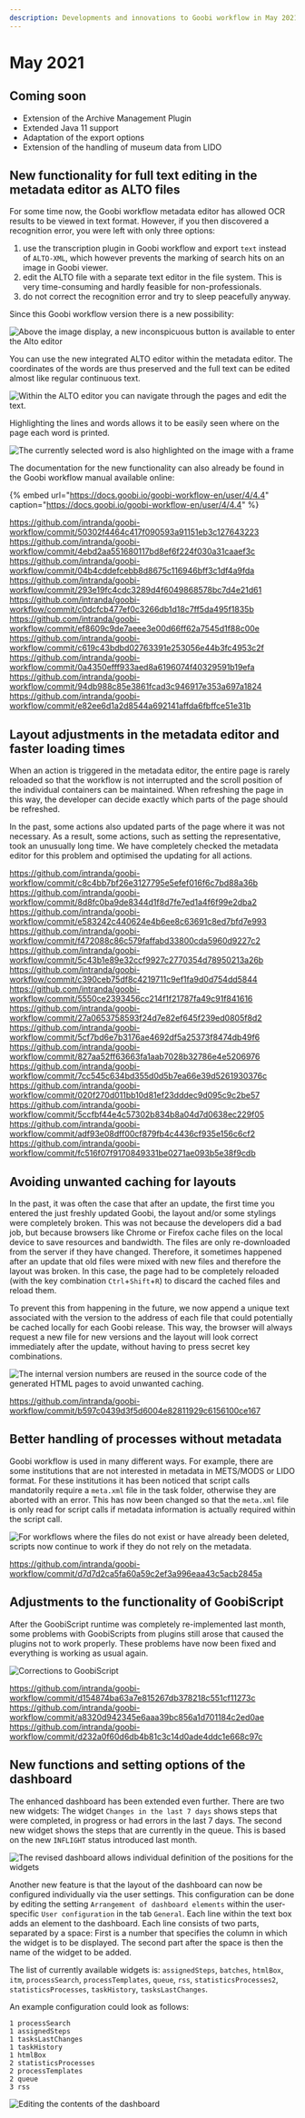 ```yaml
---
description: Developments and innovations to Goobi workflow in May 2021
---
```


# May 2021

## Coming soon

- Extension of the Archive Management Plugin
- Extended Java 11 support
- Adaptation of the export options
- Extension of the handling of museum data from LIDO

## New functionality for full text editing in the metadata editor as ALTO files

For some time now, the Goobi workflow metadata editor has allowed OCR results to be viewed in text format. However, if you then discovered a recognition error, you were left with only three options:

1. use the transcription plugin in Goobi workflow and export `text` instead of `ALTO-XML`, which however prevents the marking of search hits on an image in Goobi viewer.
2. edit the ALTO file with a separate text editor in the file system. This is very time-consuming and hardly feasible for non-professionals.
3. do not correct the recognition error and try to sleep peacefully anyway.

Since this Goobi workflow version there is a new possibility:

![Above the image display, a new inconspicuous button is available to enter the Alto editor](../.gitbook/assets/2105_alto1_en.png)

You can use the new integrated ALTO editor within the metadata editor. The coordinates of the words are thus preserved and the full text can be edited almost like regular continuous text.

![Within the ALTO editor you can navigate through the pages and edit the text.](../.gitbook/assets/2105_alto2_en.png)

Highlighting the lines and words allows it to be easily seen where on the page each word is printed.

![The currently selected word is also highlighted on the image with a frame](../.gitbook/assets/2105_alto3_en.png)

The documentation for the new functionality can also already be found in the Goobi workflow manual available online:

{% embed url="https://docs.goobi.io/goobi-workflow-en/user/4/4.4" caption="https://docs.goobi.io/goobi-workflow-en/user/4/4.4" %}

https://github.com/intranda/goobi-workflow/commit/50302f4464c417f090593a91151eb3c127643223<br/>https://github.com/intranda/goobi-workflow/commit/4ebd2aa551680117bd8ef6f224f030a31caaef3c<br/>https://github.com/intranda/goobi-workflow/commit/04b4cddefcebb8d8675c116946bff3c1df4a9fda<br/>https://github.com/intranda/goobi-workflow/commit/293e19fc4cdc3289d4f6049868578bc7d4e21d61<br/>https://github.com/intranda/goobi-workflow/commit/c0dcfcb477ef0c3266db1d18c7ff5da495f1835b<br/>https://github.com/intranda/goobi-workflow/commit/ef8609c9de7aeee3e00d66ff62a7545d1f88c00e<br/>https://github.com/intranda/goobi-workflow/commit/c619c43bdbd02763391e253056e44b3fc4953c2f<br/>https://github.com/intranda/goobi-workflow/commit/0a4350efff933aed8a6196074f40329591b19efa<br/>https://github.com/intranda/goobi-workflow/commit/94db988c85e3861fcad3c946917e353a697a1824<br/>https://github.com/intranda/goobi-workflow/commit/e82ee6d1a2d8544a692141affda6fbffce51e31b

## Layout adjustments in the metadata editor and faster loading times

When an action is triggered in the metadata editor, the entire page is rarely reloaded so that the workflow is not interrupted and the scroll position of the individual containers can be maintained. When refreshing the page in this way, the developer can decide exactly which parts of the page should be refreshed.

In the past, some actions also updated parts of the page where it was not necessary. As a result, some actions, such as setting the representative, took an unusually long time. We have completely checked the metadata editor for this problem and optimised the updating for all actions.

https://github.com/intranda/goobi-workflow/commit/c8c4bb7bf26e3127795e5efef016f6c7bd88a36b<br/>https://github.com/intranda/goobi-workflow/commit/8d8fc0ba9de8344d1f8d7fe7ed1a4f6f99e2dba2<br/>https://github.com/intranda/goobi-workflow/commit/e583242c440624e4b6ee8c63691c8ed7bfd7e993<br/>https://github.com/intranda/goobi-workflow/commit/f472088c86c579faffabd33800cda5960d9227c2<br/>https://github.com/intranda/goobi-workflow/commit/5c43b1e89e32ccf9927c2770354d78950213a26b<br/>https://github.com/intranda/goobi-workflow/commit/c390ceb75df8c4219711c9ef1fa9d0d754dd5844<br/>https://github.com/intranda/goobi-workflow/commit/5550ce2393456cc214f1f21787fa49c91f841616<br/>https://github.com/intranda/goobi-workflow/commit/27a0653758593f24d7e82ef645f239ed0805f8d2<br/>https://github.com/intranda/goobi-workflow/commit/5cf7bd6e7b3176ae4692df5a25373f8474db49f6<br/>https://github.com/intranda/goobi-workflow/commit/827aa52ff63663fa1aab7028b32786e4e5206976<br/>https://github.com/intranda/goobi-workflow/commit/7cc545c634bd355d0d5b7ea66e39d5261930376c<br/>https://github.com/intranda/goobi-workflow/commit/020f270d011bb10d81ef23dddec9d095c9c2be57<br/>https://github.com/intranda/goobi-workflow/commit/5ccfbf44e4c57302b834b8a04d7d0638ec229f05<br/>https://github.com/intranda/goobi-workflow/commit/adf93e08dff00cf879fb4c4436cf935e156c6cf2<br/>https://github.com/intranda/goobi-workflow/commit/fc516f07f9170849331be0271ae093b5e38f9cdb

## Avoiding unwanted caching for layouts

In the past, it was often the case that after an update, the first time you entered the just freshly updated Goobi, the layout and/or some stylings were completely broken. This was not because the developers did a bad job, but because browsers like Chrome or Firefox cache files on the local device to save resources and bandwidth. The files are only re-downloaded from the server if they have changed. Therefore, it sometimes happened after an update that old files were mixed with new files and therefore the layout was broken. In this case, the page had to be completely reloaded (with the key combination `Ctrl`+`Shift`+`R`) to discard the cached files and reload them.

To prevent this from happening in the future, we now append a unique text associated with the version to the address of each file that could potentially be cached locally for each Goobi release. This way, the browser will always request a new file for new versions and the layout will look correct immediately after the update, without having to press secret key combinations.

![The internal version numbers are reused in the source code of the generated HTML pages to avoid unwanted caching.](../.gitbook/assets/2105_caching.png)

https://github.com/intranda/goobi-workflow/commit/b597c0439d3f5d6004e82811929c6156100ce167

## Better handling of processes without metadata

Goobi workflow is used in many different ways. For example, there are some institutions that are not interested in metadata in METS/MODS or LIDO format. For these institutions it has been noticed that script calls mandatorily require a `meta.xml` file in the task folder, otherwise they are aborted with an error. This has now been changed so that the `meta.xml` file is only read for script calls if metadata information is actually required within the script call.

![For workflows where the files do not exist or have already been deleted, scripts now continue to work if they do not rely on the metadata.](../.gitbook/assets/2105_archived_en.png)

https://github.com/intranda/goobi-workflow/commit/d7d7d2ca5fa60a59c2ef3a996eaa43c5acb2845a

## Adjustments to the functionality of GoobiScript

After the GoobiScript runtime was completely re-implemented last month, some problems with GoobiScripts from plugins still arose that caused the plugins not to work properly. These problems have now been fixed and everything is working as usual again.

![Corrections to GoobiScript](../.gitbook/assets/2105_goobiscript_en.png)

https://github.com/intranda/goobi-workflow/commit/d154874ba63a7e815267db378218c551cf11273c<br/>https://github.com/intranda/goobi-workflow/commit/a8320d942345e6aaa39bc856a1d701184c2ed0ae<br/>https://github.com/intranda/goobi-workflow/commit/d232a0f60d6db4b81c3c14d0ade4ddc1e668c97c

## New functions and setting options of the dashboard

The enhanced dashboard has been extended even further. There are two new widgets: The widget `Changes in the last 7 days` shows steps that were completed, in progress or had errors in the last 7 days. The second new widget shows the steps that are currently in the queue. This is based on the new `INFLIGHT` status introduced last month.

![The revised dashboard allows individual definition of the positions for the widgets](../.gitbook/assets/2105_dashboard2_en.png)

Another new feature is that the layout of the dashboard can now be configured individually via the user settings. This configuration can be done by editing the setting `Arrangement of dashboard elements` within the user-specific `User configuration` in the tab `General`. Each line within the text box adds an element to the dashboard. Each line consists of two parts, separated by a space: First is a number that specifies the column in which the widget is to be displayed. The second part after the space is then the name of the widget to be added.  

The list of currently available widgets is:
`assignedSteps`, `batches`, `htmlBox`, `itm`, `processSearch`, `processTemplates`, `queue`, `rss`, `statisticsProcesses2`, `statisticsProcesses`, `taskHistory`, `tasksLastChanges`.

An example configuration could look as follows:

```
1 processSearch
1 assignedSteps
1 tasksLastChanges
1 taskHistory
1 htmlBox
2 statisticsProcesses
2 processTemplates
2 queue
3 rss
```

![Editing the contents of the dashboard](../.gitbook/assets/2105_dashboard1_en.png)
